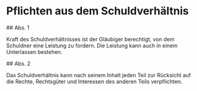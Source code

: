 # Pflichten aus dem Schuldverhältnis



\#\# Abs. 1

 Kraft des Schuldverhältnisses ist der Gläubiger berechtigt, von dem Schuldner eine Leistung zu fordern. Die Leistung kann auch in einem Unterlassen bestehen.

\#\# Abs. 2

 Das Schuldverhältnis kann nach seinem Inhalt jeden Teil zur Rücksicht auf die Rechte, Rechtsgüter und Interessen des anderen Teils verpflichten. 

